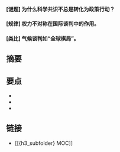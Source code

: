 #### [谜题] 为什么科学共识不总是转化为政策行动？


#### [规律] 权力不对称在国际谈判中的作用。


#### [类比] 气候谈判如“全球棋局”。


## 摘要


## 要点

- 
- 
- 

## 链接

- [[{h3_subfolder} MOC]]
